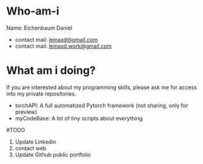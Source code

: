 # Who-am-i
Name: Eichenbaum Daniel
- contact mail: leinaxd@gmail.com
- contact mail: leinaxd.work@gmail.com

# What am i doing?
If you are interested about my programming skills, please ask me for access into my private repositories.


- torchAPI: A full automatized Pytorch framework (not sharing, only for preview)
- myCodeBase: A lot of tiny scripts about everything


#TODO
1. Update Linkedin
2. contact web
3. Update Github public portfolio
